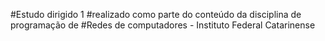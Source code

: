 #Estudo dirigido 1
#realizado como parte do conteúdo da disciplina de programação de
#Redes de computadores - Instituto Federal Catarinense

